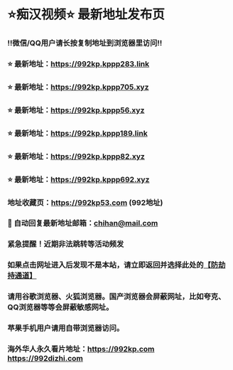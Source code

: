 # ⭐️痴汉视频⭐️ 最新地址发布页

### ‼️微信/QQ用户请长按复制地址到浏览器里访问‼️

### ⭐️ 最新地址：https://992kp.kppp283.link

### ⭐️ 最新地址：https://992kp.kppp705.xyz

### ⭐️ 最新地址：https://992kp.kppp56.xyz

### ⭐️ 最新地址：https://992kp.kppp189.link

### ⭐️ 最新地址：https://992kp.kppp82.xyz

### ⭐️ 最新地址：https://992kp.kppp692.xyz



### 地址收藏页：https://992kp53.com (992地址)
### 📧 自动回复最新地址邮箱：chihan@mail.com
### 紧急提醒！近期非法跳转等活动频发
### 如果点击网址进入后发现不是本站，请立即返回并选择此处的[【防劫持通道】](https://23.224.130.222:7583)
### 请用谷歌浏览器、火狐浏览器。国产浏览器会屏蔽网址，比如夸克、QQ浏览器等等会屏蔽敏感网址。
### 苹果手机用户请用自带浏览器访问。
### 海外华人永久看片地址：https://992kp.com  https://992dizhi.com
